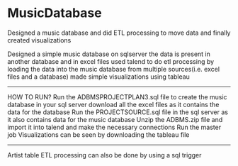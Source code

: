 # MusicDatabase
Designed a music database and did ETL processing to move data and finally created visualizations

Designed a simple music database on sqlserver
the data is present in another database and in excel files
used talend to do etl processing by loading the data into the music database from multiple sources(i.e. excel files and a database)
made simple visualizations using tableau
***************************************************************************************************************************
HOW TO RUN?
Run the ADBMSPROJECTPLAN3.sql file to create the music database in your sql server
download all the excel files as it contains the data for the database
Run the PROJECTSOURCE.sql file in the sql server as it also contains data for the music database
Unzip the ADBMS.zip file and import it into talend and make the necessary connections 
Run the master job
Visualizations can be seen by downloading the tableau file
***************************************************************************************************************************
Artist table ETL processing can also be done by using a sql trigger
